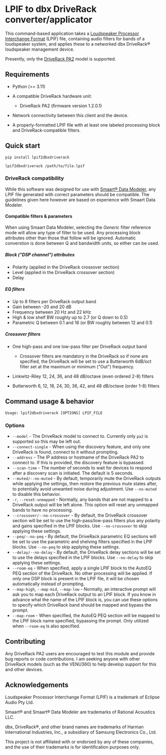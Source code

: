 # LPIF to dbx DriveRack converter/applicator

This command-based application takes a
[Loudspeaker Processor Interchange Format](https://eclipseaudio.com/lpif/)
(LPIF) file, containing audio filters for bands of a loudspeaker system, and
applies these to a networked dbx DriveRack&reg; loudspeaker management device.

Presently, only the [DriveRack PA2](https://dbxpro.com/en-US/products/driverack-pa2)
model is supported.

## Requirements

* Python (>= 3.11)
* A compatible DriveRack hardware unit:

  * DriveRack PA2 (firmware version 1.2.0.1)

* Network connectivity between this client and the device.

* A properly-formatted LPIF file with at least one labeled processing block
and DriveRack-compatible filters.

## Quick start

```shell
pip install lpif2dbxdriverack

lpif2dbxdriverack /path/to/file.lpif
```

### DriveRack compatibility

While this software was designed for use with
[Smaart&reg; Data Modeler](https://www.rationalacoustics.com/products/smaart-data-modeler),
any LPIF file generated with correct parameters should be compatible. The
guidelines given here however are based on experience with Smaart Data Modeler.

#### Compatible filters & parameters

When using Smaart Data Modeler, selecting the *Generic* filter reference mode
will allow any type of filter to be used. Any processing block attributes
other than those that follow will be ignored. Automatic converstion is done
between Q and bandwidth units, so either can be used.

##### Block ("DSP channel") attributes

* Polarity (applied in the DriveRack crossover section)
* Level (applied in the DriveRack crossover section)
* Delay

##### EQ filters

* Up to 8 filters per DriveRack output band
* Gain between -20 and 20 dB
* Frequency between 20 Hz and 22 kHz
* High & low shelf BW roughly up to 2.7 (or Q down to 0.5)
* Parametric Q between 0.1 and 16 (or BW roughly between 12 and 0.1)

##### Crossover filters

* One high-pass and one low-pass filter per DriveRack output band

  * Crossover filters are mandatory in the DriveRack so if none are specified,
    the DriveRack will be set to use a Butterworth 6dB/oct filter set at the
    maximum or minimum ("Out") frequency.

* Linkwitz-Riley 12, 24, 36, and 48 dB/octave (even ordered 2-8) filters
* Butterworth 6, 12, 18, 24, 30, 36, 42, and 48 dB/octave (order 1-8) filters

## Command usage & behavior

```plaintext
Usage: lpif2dbxdriverack [OPTIONS] LPIF_FILE
```

### Options

* `--model` - The DriveRack model to connect to. Currently only `pa2` is
  supported so this may be left out.
* `--connect-single` - When using the discovery feature, and only one
  DriveRack is found, connect to it without prompting.
* `--address` - The IP address or hostname of the DriveRack PA2 to connect to. If
  this is provided, the discovery feature is bypassed.
* `--scan-time` - The number of seconds to wait for devices to respond after a
  discovery scan is initiated. The default is 5 seconds.
* `--muted/--no-muted` - By default, temporarily mute the DriveRack outputs
  while applying the settings, then restore the previous mute states after, to
  potentially avoid unwanted noise during adjustment. Use `--no-muted` to
  disable this behavior.
* `-r`, `--reset-unmapped` - Normally, any bands that are not mapped to a
  DriveRack output will be left alone. This option will reset any unmapped
  bands to have no processing.
* `--crossover/--no-crossover` - By default, the DriveRack crossover section
  will be set to use the high-pass/low-pass filters plus any polarity and
  gains specified in the LPIF blocks. Use `--no-crossover` to skip applying
  these settings.
* `--peq/--no-peq` - By default, the DriveRack parametric EQ sections will be
  set to use the parametric and shelving filters specified in the LPIF blocks.
  Use `--no-peq` to skip applying these settings.
* `--delay/--no-delay` - By default, the DriveRack delay sections will be set
  to use the delays specified in the LPIF blocks. Use `--no-delay` to skip
  applying these settings.
* `--room-eq` - When specified, apply a single LPIF block to the AutoEQ PEQ
  section of the DriveRack. No other processing will be applied. If only one
  DSP block is present in the LPIF file, it will be chosen automatically
  instead of prompting.
* `--map-high`, `--map-mid`, `--map-low` - Normally, an interactive prompt
  will ask you to map each DriveRack output to an LPIF block. If you know in
  advance what the name of the LPIF block is, you can use these options to
  specify which DriveRack band should be mapped and bypass the prompt.
* `--map-room` - When specified, the AutoEQ PEQ section will be mapped to the
  LPIF block name specified, bypassing the prompt. Only utilized when
  `--room-eq` is also specified.

## Contributing

Any DriveRack PA2 users are encouraged to test this module and provide
bug reports or code contributions. I am seeking anyone with other
DriveRack models (such as the VENU360) to help develop support for
this and other devices.

## Acknowledgements

Loudspeaker Processor Interchange Format (LPIF) is a trademark of
Eclipse Audio Pty Ltd.

Smaart&reg; and Smaart&reg; Data Modeler are trademarks of
Rational Acoustics LLC.

dbx, DriveRack&reg;, and other brand names are trademarks of
Harman International Industries, Inc., a subsidiary of
Samsung Electronics Co., Ltd.

This project is not affiliated with or endorsed by any of these companies,
and the use of their trademarks is for identification purposes only.
